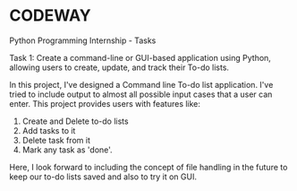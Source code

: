 # CODEWAY
Python Programming Internship - Tasks

Task 1: Create a command-line or GUI-based application using Python, allowing users to create, update, and track their To-do lists.

In this project, I've designed a Command line To-do list application. I've tried to include output to almost all possible input 
cases that a user can enter. This project provides users with features like:
1. Create and Delete to-do lists
2. Add tasks to it
3. Delete task from it
4. Mark any task as 'done'.

Here, I look forward to including the concept of file handling in the future to keep our to-do lists saved and also to try it on GUI.
